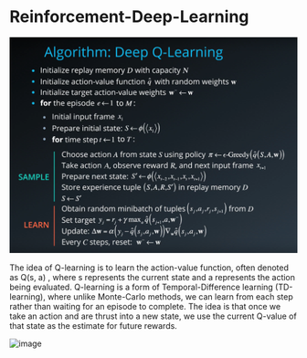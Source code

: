 # Reinforcement-Deep-Learning
![image](https://github.com/tomha85/Reinforcement-Deep-Learning/blob/main/DQN.png)

The idea of Q-learning is to learn the action-value function, often denoted as Q(s, a) , where s represents the current state and a represents the action being evaluated. Q-learning is a form of Temporal-Difference learning (TD-learning), where unlike Monte-Carlo methods, we can learn from each step rather than waiting for an episode to complete. The idea is that once we take an action and are thrust into a new state, we use the current Q-value of that state as the estimate for future rewards.

![image](https://github.com/tomha85/Reinforcement-Deep-Learning/blob/main/q_learning.png)
